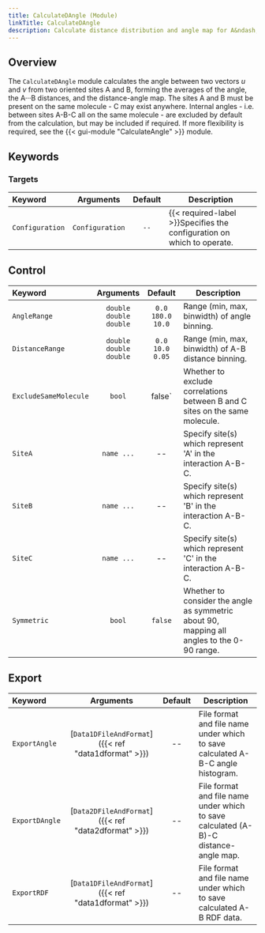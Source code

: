 ```yaml
---
title: CalculateDAngle (Module)
linkTitle: CalculateDAngle
description: Calculate distance distribution and angle map for A&ndash;B&middot;&middot;&middot;C
---
```


## Overview

The `CalculateDAngle` module calculates the angle between two vectors $u$ and $v$ from two oriented sites A and B, forming the averages of the angle, the A&middot;&middot;&middot;B distances, and the distance-angle map. The sites A and B must be present on the same molecule - C may exist anywhere. Internal angles - i.e. between sites A-B-C all on the same molecule - are excluded by default from the calculation, but may be included if required. If more flexibility is required, see the {{< gui-module "CalculateAngle" >}} module.

## Keywords

### Targets

|Keyword|Arguments|Default|Description|
|:------|:--:|:-----:|-----------|
|`Configuration`|`Configuration`|`--`|{{< required-label >}}Specifies the configuration on which to operate.|

## Control

|Keyword|Arguments|Default|Description|
|:------|:--:|:-----:|-----------|
|`AngleRange`|`double`<br/>`double`<br/>`double`|`0.0`<br/>`180.0`<br/>`10.0`|Range (min, max, binwidth) of angle binning.|
|`DistanceRange`|`double`<br/>`double`<br/>`double`|`0.0`<br/>`10.0`<br/>`0.05`|Range (min, max, binwidth) of A-B distance binning.|
|`ExcludeSameMolecule`|`bool`|false`|Whether to exclude correlations between B and C sites on the same molecule.|
|`SiteA`|`name ...`|--|Specify site(s) which represent 'A' in the interaction A-B-C.|
|`SiteB`|`name ...`|--|Specify site(s) which represent 'B' in the interaction A-B-C.|
|`SiteC`|`name ...`|--|Specify site(s) which represent 'C' in the interaction A-B-C.|
|`Symmetric`|`bool`|`false`|Whether to consider the angle as symmetric about 90, mapping all angles to the 0-90 range.|

## Export

|Keyword|Arguments|Default|Description|
|:------|:--:|:-----:|-----------|
|`ExportAngle`|[`Data1DFileAndFormat`]({{< ref "data1dformat" >}})|--|File format and file name under which to save calculated A-B-C angle histogram.|
|`ExportDAngle`|[`Data2DFileAndFormat`]({{< ref "data2dformat" >}})|--|File format and file name under which to save calculated (A-B)-C distance-angle map.|
|`ExportRDF`|[`Data1DFileAndFormat`]({{< ref "data1dformat" >}})|--|File format and file name under which to save calculated A-B RDF data.|

